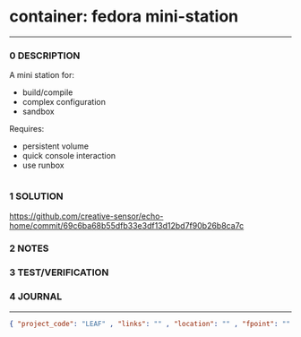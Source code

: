 # container: fedora mini-station
--------------------------------
### 0 DESCRIPTION
A mini station for:
- build/compile
- complex configuration
- sandbox

Requires:
- persistent volume
- quick console interaction
- use runbox


<img alt="" src="https://fedoraproject.org/assets/images/logos/fedora-blue.png"/>


### 1 SOLUTION

https://github.com/creative-sensor/echo-home/commit/69c6ba68b55dfb33e3df13d12bd7f90b26b8ca7c


### 2 NOTES


### 3 TEST/VERIFICATION


### 4 JOURNAL



--------------------------------
```json
{ "project_code": "LEAF" , "links": "" , "location": "" , "fpoint": "" }
```
